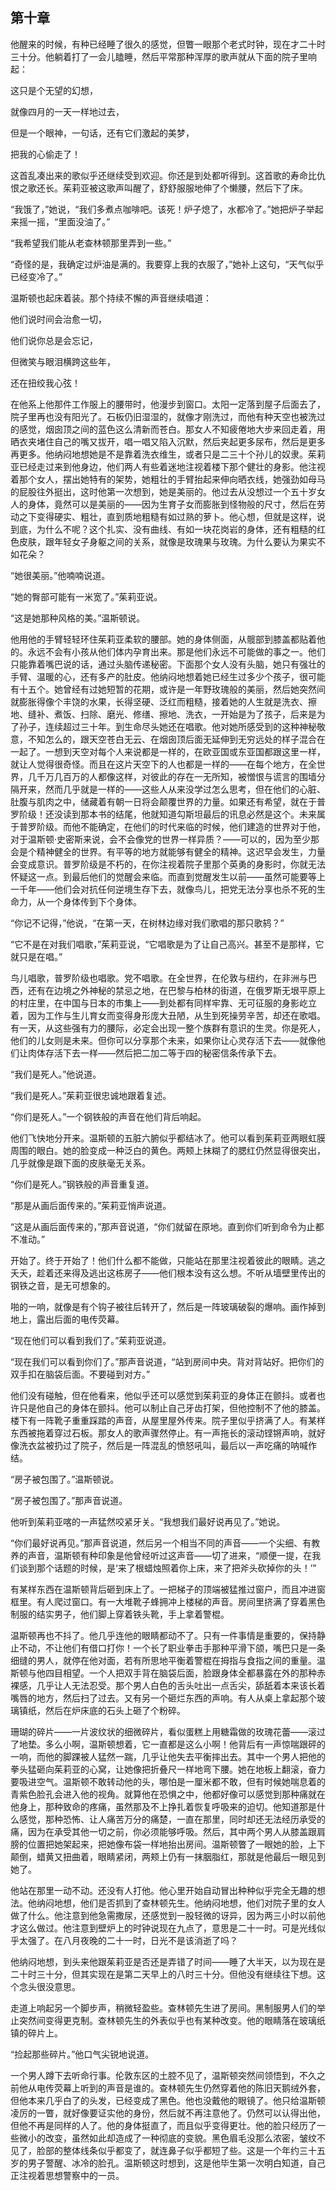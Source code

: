 　   

## 第十章

他醒来的时候，有种已经睡了很久的感觉，但瞥一眼那个老式时钟，现在才二十时三十分。他躺着打了一会儿瞌睡，然后平常那种浑厚的歌声就从下面的院子里响起：

这只是个无望的幻想，

就像四月的一天一样地过去，

但是一个眼神，一句话，还有它们激起的美梦，

把我的心偷走了！

这首乱凑出来的歌似乎还继续受到欢迎。你还是到处都听得到。这首歌的寿命比仇恨之歌还长。茱莉亚被这歌声叫醒了，舒舒服服地伸了个懒腰，然后下了床。

“我饿了，”她说，“我们多煮点咖啡吧。该死！炉子熄了，水都冷了。”她把炉子举起来摇一摇，“里面没油了。”

“我希望我们能从老查林顿那里弄到一些。”

“奇怪的是，我确定过炉油是满的。我要穿上我的衣服了，”她补上这句，“天气似乎已经变冷了。”

温斯顿也起床着装。那个持续不懈的声音继续唱道：

他们说时间会治愈一切，

他们说你总是会忘记，

但微笑与眼泪横跨这些年，

还在扭绞我心弦！

在他系上他那件工作服上的腰带时，他漫步到窗口。太阳一定落到屋子后面去了，院子里再也没有阳光了。石板仍旧湿湿的，就像才刚洗过，而他有种天空也被洗过的感觉，烟囱顶之间的蓝色这么清新而苍白。那女人不知疲倦地大步来回走着，用晒衣夹堵住自己的嘴又拔开，唱一唱又陷入沉默，然后夹起更多尿布，然后是更多再更多。他纳闷地想她是不是靠着洗衣维生，或者只是二三十个孙儿的奴隶。茱莉亚已经走过来到他身边，他们两人有些着迷地注视着楼下那个健壮的身影。他注视着那个女人，摆出她特有的架势，她粗壮的手臂抬起来伸向晒衣线，她强劲如母马的屁股往外挺出，这时他第一次想到，她是美丽的。他过去从没想过一个五十岁女人的身体，竟然可以是美丽的——因为生育子女而膨胀到怪物般的尺寸，然后在劳动之下变得硬实、粗壮，直到质地粗糙有如过熟的萝卜。他心想，但就是这样，说到底，为什么不呢？这个扎实、没有曲线、有如一块花岗岩的身体，还有粗糙的红色皮肤，跟年轻女子身躯之间的关系，就像是玫瑰果与玫瑰。为什么要认为果实不如花朵？

“她很美丽。”他喃喃说道。

“她的臀部可能有一米宽了。”茱莉亚说。

“这是她那种风格的美。”温斯顿说。

他用他的手臂轻轻环住茱莉亚柔软的腰部。她的身体侧面，从髋部到膝盖都贴着他的。永远不会有小孩从他们体内孕育出来。那是他们永远不可能做的事之一。他们只能靠着嘴巴说的话，通过头脑传递秘密。下面那个女人没有头脑，她只有强壮的手臂、温暖的心，还有多产的肚皮。他纳闷地想着她已经生过多少个孩子，很可能有十五个。她曾经有过她短暂的花期，或许是一年野玫瑰般的美丽，然后她突然间就膨胀得像个丰饶的水果，长得坚硬、泛红而粗糙，接着她的人生就是洗衣、擦地、缝补、煮饭、扫除、磨光、修缮、擦地、洗衣，一开始是为了孩子，后来是为了孙子，连续超过三十年。到生命尽头她还在唱歌。他对她所感受到的这种神秘敬意，不知怎么的，跟天空苍白无云、在烟囱顶后面无延伸到无穷远处的样子混合在一起了。一想到天空对每个人来说都是一样的，在欧亚国或东亚国都跟这里一样，就让人觉得很奇怪。而且在这片天空下的人也都是一样的——在每个地方，在全世界，几千万几百万的人都像这样，对彼此的存在一无所知，被憎恨与谎言的围墙分隔开来，然而几乎就是一样的——这些人从来没学过怎么思考，但在他们的心脏、肚腹与肌肉之中，储藏着有朝一日将会颠覆世界的力量。如果还有希望，就在于普罗阶级！还没读到那本书的结尾，他就知道勾斯坦最后的讯息必然是这个。未来属于普罗阶级。而他不能确定，在他们的时代来临的时候，他们建造的世界对于他，对于温斯顿·史密斯来说，会不会像党的世界一样异质？——可以的，因为至少那会是个精神健全的世界。有平等的地方就能够有健全的精神。这迟早会发生，力量会变成意识。普罗阶级是不朽的，在你注视着院子里那个英勇的身影时，你就无法怀疑这一点。到最后他们的觉醒会来临。而直到觉醒发生以前——虽然可能要等上一千年——他们会对抗任何逆境生存下去，就像鸟儿，把党无法分享也杀不死的生命力，从一个身体传到下个身体。

“你记不记得，”他说，“在第一天，在树林边缘对我们歌唱的那只歌鸫？”

“它不是在对我们唱歌，”茱莉亚说，“它唱歌是为了让自己高兴。甚至不是那样，它就只是在唱。”

鸟儿唱歌，普罗阶级也唱歌。党不唱歌。在全世界，在伦敦与纽约，在非洲与巴西，还有在边境之外神秘的禁忌之地，在巴黎与柏林的街道，在俄罗斯无垠平原上的村庄里，在中国与日本的市集上——到处都有同样牢靠、无可征服的身影屹立着，因为工作与生儿育女而变得身形庞大丑陋，从生到死操劳辛苦，却还在歌唱。有一天，从这些强有力的腰际，必定会出现一整个族群有意识的生灵。你是死人，他们的儿女则是未来。但你可以分享那个未来，如果你让心灵存活下去——就像他们让肉体存活下去一样——然后把二加二等于四的秘密信条传承下去。

“我们是死人。”他说道。

“我们是死人。”茱莉亚很忠诚地跟着复述。

“你们是死人。”一个钢铁般的声音在他们背后响起。

他们飞快地分开来。温斯顿的五脏六腑似乎都结冰了。他可以看到茱莉亚两眼虹膜周围的眼白。她的脸变成一种泛白的黄色。两颊上抹糊了的腮红仍然显得很突出，几乎就像是跟下面的皮肤毫无关系。

“你们是死人。”钢铁般的声音重复道。

“那是从画后面传来的。”茱莉亚悄声说道。

“这是从画后面传来的，”那声音说道，“你们就留在原地。直到你们听到命令为止都不准动。”

开始了。终于开始了！他们什么都不能做，只能站在那里注视着彼此的眼睛。逃之夭夭，趁着还来得及逃出这栋房子——他们根本没有这么想。不听从墙壁里传出的钢铁之音，是无可想象的。

啪的一响，就像是有个钩子被往后转开了，然后是一阵玻璃破裂的爆响。画作掉到地上，露出后面的电传荧幕。

“现在他们可以看到我们了。”茱莉亚说道。

“现在我们可以看到你们了。”那声音说道，“站到房间中央。背对背站好。把你们的双手扣在脑袋后面。不要碰到对方。”

他们没有碰触，但在他看来，他似乎还可以感觉到茱莉亚的身体正在颤抖。或者也许只是他自己的身体在颤抖。他可以制止自己牙齿打架，但他控制不了他的膝盖。楼下有一阵靴子重重踩踏的声音，从屋里屋外传来。院子里似乎挤满了人。有某样东西被拖着穿过石板。那女人的歌声骤然停止。有一声拖长的滚动铿锵声响，就好像洗衣盆被扔过了院子，然后是一阵混乱的愤怒吼叫，最后以一声吃痛的呐喊作结。

“房子被包围了。”温斯顿说。

“房子被包围了。”那声音说道。

他听到茱莉亚喀的一声猛然咬紧牙关。“我想我们最好说再见了。”她说。

“你们最好说再见。”那声音说道，然后另一个相当不同的声音——一个尖细、有教养的声音，温斯顿有种印象是他曾经听过这声音——切了进来，“顺便一提，在我们谈到那个话题的时候，是‘来了根蜡烛照着你上床，来了把斧头砍掉你的头！’”

有某样东西在温斯顿背后砸到床上了。一把梯子的顶端被猛推过窗户，而且冲进窗框里。有人爬过窗口。有一大堆靴子蜂拥冲上楼梯的声音。房间里挤满了穿着黑色制服的结实男子，他们脚上穿着铁头靴，手上拿着警棍。

温斯顿再也不抖了。他几乎连他的眼睛都动不了。只有一件事情是重要的，保持静止不动，不让他们有借口打你！一个长了职业拳击手那种平滑下颌，嘴巴只是一条细缝的男人，就停在他对面，若有所思地平衡着警棍在拇指与食指之间的重量。温斯顿与他四目相望。一个人把双手背在脑袋后面，脸跟身体全都暴露在外的那种赤裸感，几乎让人无法忍受。那个男人白色的舌头吐出一点舌尖，舔舐着本来该长着嘴唇的地方，然后扫了过去。又有另一个砸烂东西的声响。有人从桌上拿起那个玻璃镇纸，然后在炉床底的石头上砸了个粉碎。

珊瑚的碎片——一片波纹状的细微碎片，看似蛋糕上用糖霜做的玫瑰花蕾——滚过了地垫。多么小啊，温斯顿想着，它一直都是这么小啊！他背后有一声惊喘跟砰的一响，而他的脚踝被人猛然一踹，几乎让他失去平衡摔出去。其中一个男人把他的拳头猛砸向茱莉亚的心窝，让她像把折叠尺一样地弯下腰。她在地板上翻滚，奋力要吸进空气。温斯顿不敢转动他的头，哪怕是一厘米都不敢，但有时候她喘息着的青紫色脸孔会进入他的视角。就算他在恐惧之中，他都好像可以感觉到那种痛就在他身上，那种致命的疼痛，虽然那及不上挣扎着恢复呼吸来的迫切。他知道那是什么感觉，那种恐怖、让人痛苦万分的痛楚，一直在那里，同时却还无法经历承受的痛，因为在承受其他一切之前，你必须能够呼吸。然后，其中两个男人从膝盖跟肩膀的位置把她架起来，把她像布袋一样地抬出房间。温斯顿瞥了一眼她的脸，上下颠倒，蜡黄又扭曲着，眼睛紧闭，两颊上仍有一抹胭脂红，那就是他最后一眼见到她了。

他站在那里一动不动。还没有人打他。他心里开始自动冒出种种似乎完全无趣的想法。他纳闷地想，他们是否抓到了查林顿先生。他纳闷地想，他们对院子里的女人做了什么。他注意到他急需撒尿，还感觉到一股轻微的讶异，因为两三小时以前他才这么做过。他注意到壁炉上的时钟说现在九点了，意思是二十一时。可是光线似乎太强了。在八月夜晚的二十一时，日光不是该消逝了吗？

他纳闷地想，到头来他跟茱莉亚是否还是弄错了时间——睡了大半天，以为现在是二十时三十分，但其实现在是第二天早上的八时三十分。但他没有继续往下想。这个念头很没意思。

走道上响起另一个脚步声，稍微轻盈些。查林顿先生进了房间。黑制服男人们的举止突然间变得更克制。查林顿先生的外表似乎也有某种改变。他的眼睛落在玻璃纸镇的碎片上。

“捡起那些碎片。”他口气尖锐地说道。

一个男人蹲下去听命行事。伦敦东区的土腔不见了，温斯顿突然间领悟到，不久之前他从电传荧幕上听到的声音是谁的。查林顿先生仍然穿着他的陈旧天鹅绒外套，但他本来几乎白了的头发，已经变成了黑色。他也没戴他的眼镜了。他只给温斯顿凌厉的一瞥，就好像要证实他的身份，然后就不再注意他了。仍然可以认得出他，但他不再是同样的人了。他的身体挺直了，而且似乎变得更壮。他的脸只经历了一些微小的改变，虽然如此却造成了一种彻底的变貌。黑色眉毛没那么浓密，皱纹不见了，脸部的整体线条似乎都变了，就连鼻子似乎都短了些。这是一个年约三十五岁的男子警醒、冰冷的脸孔。温斯顿这时想到，这是他毕生第一次明白知道，自己正注视着思想警察中的一员。